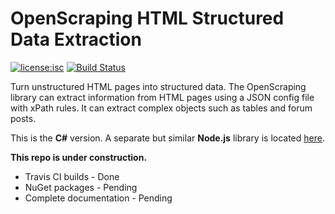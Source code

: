 # OpenScraping HTML Structured Data Extraction

[![license:isc](https://img.shields.io/badge/license-mit-brightgreen.svg?style=flat-square)](https://github.com/Microsoft/openscraping-lib-csharp/blob/master/LICENSE) [![Build Status](https://img.shields.io/travis/Microsoft/openscraping-lib-csharp.svg?style=flat-square)](https://travis-ci.org/Microsoft/openscraping-lib-csharp)

Turn unstructured HTML pages into structured data. The OpenScraping library can extract information from HTML pages using a JSON config file with xPath rules. It can extract complex objects such as tables and forum posts. 

This is the **C#** version. A separate but similar **Node.js** library is located [here](https://github.com/zmarty/openscraping-lib-nodejs).

**This repo is under construction.**
* Travis CI builds - Done
* NuGet packages - Pending
* Complete documentation - Pending

